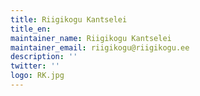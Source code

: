 ```yaml
---
title: Riigikogu Kantselei
title_en:
maintainer_name: Riigikogu Kantselei
maintainer_email: riigikogu@riigikogu.ee
description: ''
twitter: ''
logo: RK.jpg
---
```

